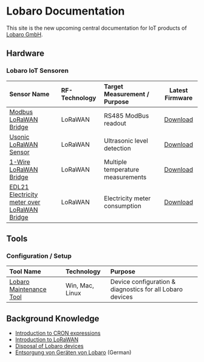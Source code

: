 # Lobaro Documentation

This site is the new upcoming central documentation for IoT products 
of [Lobaro GmbH](https://www.lobaro.de).

<!-- ![Lobaro-Logo](./img/slogan_links_webHeader_.png) -->

## Hardware

### Lobaro IoT Sensoren

| Sensor Name         | RF-Technology     | Target Measurement / Purpose   | Latest Firmware   | 
| :-------------  |:----------------|:----------------|:----------------:|
| [Modbus LoRaWAN Bridge](iot-devices/modbus-lorawan/0.3.0/)       | LoRaWAN | RS485 ModBus readout | [Download](http://files.lobaro.com/index.php/s/nGepkXTjLoNMrnr)
| [Usonic LoRaWAN Sensor](iot-devices/usonic-lorawan)  | LoRaWAN | Ultrasonic level detection | [Download](http://files.lobaro.com/index.php/s/9oRCgmKwTnYeFs4)
| [1-Wire LoRaWAN Bridge](iot-devices/1-wire-lorawan)       | LoRaWAN | Multiple temperature measurements | [Download](http://files.lobaro.com/index.php/s/8JeG6Xa4FsnXbY6)
| [EDL21 Electricity meter over LoRaWAN Bridge](iot-devices/edl21-opto-lorawan) | LoRaWAN | Electricity meter consumption | [Download](http://files.lobaro.com/index.php/s/JdoTHFc6qrNHQkJ)

## Tools

### Configuration / Setup
| Tool Name     | Technology     | Purpose   | 
| :-------------  |:----------------|:----------------|
| [Lobaro Maintenance Tool](tools/lobaro-tool.md) | Win, Mac, Linux | Device configuration & diagnostics for all Lobaro devices|

## Background Knowledge
* [Introduction to CRON expressions](background/cron-expressions) 
* [Introduction to LoRaWAN](background/lorawan) 
* [Disposal of Lobaro devices](background/weee-disposal)
* [Entsorgung von Geräten von Lobaro](background/weee-entsorgung) (German)

[lobaro]: https://lobaro.com
